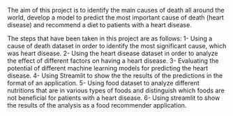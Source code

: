 The aim of this project is to identify the main causes of death all around the world, develop a model to predict the most important cause of death (heart disease) and recommend a diet to patients with a heart disease. 

The steps that have been taken in this project are as follows:
1- Using a cause of death dataset in order to identify the most significant cause, which was heart disease.
2- Using the heart disease dataset in order to analyze the effect of different factors on having a heart disease.
3- Evaluating the potential of different machine learning models for predicting the heart disease.
4- Using Streamlit to show the the results of the predictions in the format of an application.
5- Using food dataset to analyze different nutritions that are in various types of foods and distinguish which foods are not beneficial for patients with a heart disease.
6- Using streamlit to show the results of the analysis as a food recommender application.
